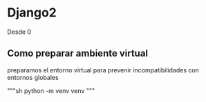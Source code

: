 # Django2
Desde 0

## Como preparar ambiente virtual

preparamos el entorno virtual para prevenir incompatibilidades con entornos globales

"""sh
python -m venv venv
"""
